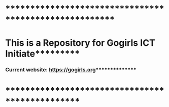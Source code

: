 # ******************************************************
# This is a Repository for Gogirls ICT Initiate*********
### Current website: https://gogirls.org**************
# ***********************************************